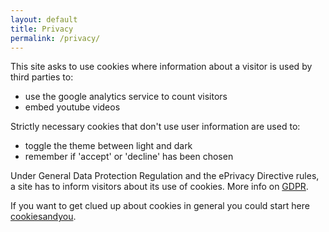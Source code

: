```yaml
---
layout: default
title: Privacy
permalink: /privacy/
---
```


This site asks to use cookies where information about a visitor is used by third parties to:
- use the google analytics service to count visitors
- embed youtube videos

Strictly necessary cookies that don't use user information are used to:
- toggle the theme between light and dark
- remember if 'accept' or 'decline' has been chosen


Under General Data Protection Regulation and the ePrivacy Directive rules, a site has to inform visitors about its use of cookies. More info on <a href="https://ico.org.uk/for-organisations/guide-to-data-protection/guide-to-the-general-data-protection-regulation-gdpr/">GDPR</a>. 


If you want to get clued up about cookies in general you could start here <a href="https://www.cookiesandyou.com/">cookiesandyou</a>.
